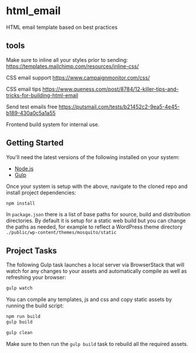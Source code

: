 # html_email
HTML email template based on best practices

## tools

Make sure to inline all your styles prior to sending:
https://templates.mailchimp.com/resources/inline-css/

CSS email support
https://www.campaignmonitor.com/css/

CSS email tips
https://www.queness.com/post/8784/12-killer-tips-and-tricks-for-building-html-email

Send test emails free
https://putsmail.com/tests/b21452c2-9ea5-4e45-b189-430a0c5a1a55

Frontend build system for internal use.

## Getting Started

You'll need the latest versions of the following installed on your system:

* [Node.js](https://nodejs.org/en/)
* [Gulp](http://gulpjs.com/)

Once your system is setup with the above, navigate to the cloned repo and install project dependencies:

```javascript
npm install
```

In ```package.json``` there is a list of base paths for source, build and distribution directories. By default it is setup for a static web build but you can change the paths as needed, for example to reflect a WordPress theme directory ```./public/wp-content/themes/mosquito/static```

## Project Tasks

The following Gulp task launches a local server via BrowserStack that will watch for any changes to your assets and automatically compile as well as refreshing your browser:

```javascript
gulp watch
```

You can compile any templates, js and css and copy static assets by running the build script:

```javascript
npm run build
gulp build
```

```javascript
gulp clean
```

Make sure to then run the ```gulp build``` task to rebuild all the required assets.
